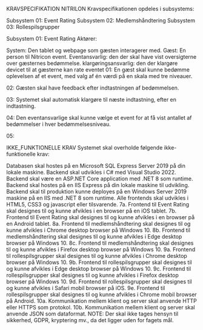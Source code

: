 KRAVSPECIFIKATION NITRILON
Kravspecifikationen opdeles i subsystems:

Subsystem 01: Event Rating Subsystem 02: Medlemshåndtering Subsystem 03: Rollespilsgrupper

Subsystem 01: Event Rating
Aktører:

System: Den tablet og webpage som gæsten interagerer med.
Gæst: En person til Nitricon event.
Eventansvarlig: den der skal have vist oversigterne over gæsternes bedømmelse.
klargøringsansvarlig: den der klargøre devicet til at gæsterne kan rate eventet 
01: En gæst skal kunne bedømme oplevelsen af et event, med valg af én værdi på en skala med tre niveauer.

02: Gæsten skal have feedback efter indtastningen af bedømmelsen.

03: Systemet skal automatisk klargøre til næste indtastning, efter en indtastning.

04: Den eventansvarlige skal kunne vælge et event for at få vist antallet af bedømmelser i hver bedømmelsesniveau.

05: 

IKKE_FUNKTIONELLE KRAV
Systemet skal overholde følgende ikke-funktionelle krav:

Databasen skal hostes på en Microsoft SQL Express Server 2019 på din lokale maskine.
Backend skal udvikles i C# med Visual Studio 2022.
Backend skal være en ASP.NET Core application med .NET 8 som runtime.
Backend skal hostes på en IIS Express på din lokale maskine til udvikling.
Backend skal til produktion kunne deployes på en Windows Server 2019 maskine på en IIS med .NET 8 som runtime.
Alle frontends skal udvikles i HTML5, CSS3 og javascript eller tilsvarende. 7a. Frontend til Event Rating skal designes til og kunne afvikles i en browser på en iOS tablet. 7b. Frontend til Event Rating skal designes til og kunne afvikles i en browser på en Android tablet. 8a. Frontend til medlemshåndtering skal designes til og kunne afvikles i Chrome desktop browser på Windows 10. 8b. Frontend til medlemshåndtering skal designes til og kunne afvikles i Edge desktop browser på Windows 10. 8c. Frontend til medlemshåndtering skal designes til og kunne afvikles i Firefox desktop browser på Windows 10. 9a. Frontend til rollespilsgrupper skal designes til og kunne afvikles i Chrome desktop browser på Windows 10. 9b. Frontend til rollespilsgrupper skal designes til og kunne afvikles i Edge desktop browser på Windows 10. 9c. Frontend til rollespilsgrupper skal designes til og kunne afvikles i Firefox desktop browser på Windows 10. 9d. Frontend til rollespilsgrupper skal designes til og kunne afvikles i Safari mobil browser på iOS. 9e. Frontend til rollespilsgrupper skal designes til og kunne afvikles i Chrome mobil browser på Android. 10a. Kommunikation mellem klient og server skal anvende HTTP eller HTTPS som protokol. 10b. Kommunikation mellem klient og server skal anvende JSON som dataformat.
NOTE: Der skal ikke tages hensyn til sikkerhed, GDPR, kryptering mv., da det ligger uden for fagets mål.
